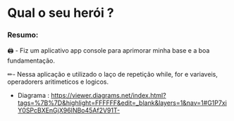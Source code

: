 # Qual o seu herói ?

### Resumo:

🖨 - Fiz um aplicativo app console para aprimorar minha base e a boa fundamentação.

✏- Nessa aplicação e utilizado o laço de repetição while, for e variaveis, operadorers aritimeticos e logicos.
- Diagrama : https://viewer.diagrams.net/index.html?tags=%7B%7D&highlight=FFFFFF&edit=_blank&layers=1&nav=1#G1P7xiY0SPcBXEnGjX96INBo45Af2V91T-
